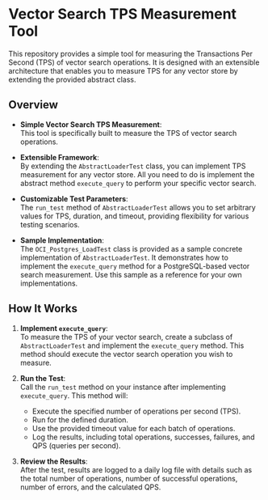 # Vector Search TPS Measurement Tool

This repository provides a simple tool for measuring the Transactions Per Second (TPS) of vector search operations. It is designed with an extensible architecture that enables you to measure TPS for any vector store by extending the provided abstract class.

## Overview

- **Simple Vector Search TPS Measurement**:  
  This tool is specifically built to measure the TPS of vector search operations.

- **Extensible Framework**:  
  By extending the `AbstractLoaderTest` class, you can implement TPS measurement for any vector store. All you need to do is implement the abstract method `execute_query` to perform your specific vector search.

- **Customizable Test Parameters**:  
  The `run_test` method of `AbstractLoaderTest` allows you to set arbitrary values for TPS, duration, and timeout, providing flexibility for various testing scenarios.

- **Sample Implementation**:  
  The `OCI_Postgres_LoadTest` class is provided as a sample concrete implementation of `AbstractLoaderTest`. It demonstrates how to implement the `execute_query` method for a PostgreSQL-based vector search measurement. Use this sample as a reference for your own implementations.

## How It Works

1. **Implement `execute_query`**:  
   To measure the TPS of your vector search, create a subclass of `AbstractLoaderTest` and implement the `execute_query` method. This method should execute the vector search operation you wish to measure.

2. **Run the Test**:  
   Call the `run_test` method on your instance after implementing `execute_query`. This method will:
   - Execute the specified number of operations per second (TPS).
   - Run for the defined duration.
   - Use the provided timeout value for each batch of operations.
   - Log the results, including total operations, successes, failures, and QPS (queries per second).

3. **Review the Results**:  
   After the test, results are logged to a daily log file with details such as the total number of operations, number of successful operations, number of errors, and the calculated QPS.

